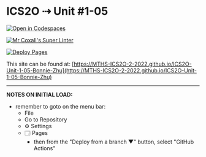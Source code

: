 # ICS2O ⇢ Unit #1-05

[![Open in Codespaces](https://classroom.github.com/assets/launch-codespace-f4981d0f882b2a3f0472912d15f9806d57e124e0fc890972558857b51b24a6f9.svg)](https://classroom.github.com/open-in-codespaces?assignment_repo_id=10225147)

[![Mr Coxall's Super Linter](https://github.com/MTHS-ICS2O-2-2022/ICS2O-Unit-1-05-Bonnie-Zhu/workflows/Mr%20Coxall's%20Super%20Linter/badge.svg)](https://github.com/MTHS-ICS2O-2-2022/ICS2O-Unit-1-05-Bonnie-Zhu/actions)

[![Deploy Pages](https://github.com/MTHS-ICS2O-2-2022/ICS2O-Unit-1-05-Bonnie-Zhu/workflows/Deploy%20Pages/badge.svg)](https://github.com/MTHS-ICS2O-2-2022/ICS2O-Unit-1-05-Bonnie-Zhu/actions)

This site can be found at: [https://MTHS-ICS2O-2-2022.github.io/ICS2O-Unit-1-05-Bonnie-Zhu](https://MTHS-ICS2O-2-2022.github.io/ICS2O-Unit-1-05-Bonnie-Zhu)

---

**NOTES ON INITIAL LOAD:**
- remember to goto on the menu bar:
  - File
  - Go to Repository
  - ⚙ Settings
  - 🗔 Pages
    - then from the "Deploy from a branch ▼" button, select "GitHub Actions"
